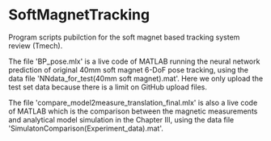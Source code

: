 # SoftMagnetTracking
Program scripts pubilction for the soft magnet based tracking system review (Tmech).

The file 'BP_pose.mlx' is a live code of MATLAB running the neural network prediction of original 40mm soft magnet 6-DoF pose tracking, using the data file 'NNdata_for_test(40mm soft magnet).mat'.
Here we only upload the test set data because there is a limit on GitHub upload files.

The file 'compare_model2measure_translation_final.mlx' is also a live code of MATLAB which is the comparison between the magnetic measurements and analytical model simulation in the Chapter III, using the data file 'SimulatonComparison(Experiment_data).mat'.

